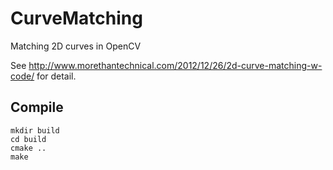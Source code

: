 CurveMatching
=============

Matching 2D curves in OpenCV


See http://www.morethantechnical.com/2012/12/26/2d-curve-matching-w-code/ for detail.

Compile
-------
	mkdir build
	cd build
	cmake ..
	make

